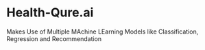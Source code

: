 # Health-Qure.ai

Makes Use of Multiple MAchine LEarning Models like Classification, Regression and Recommendation
